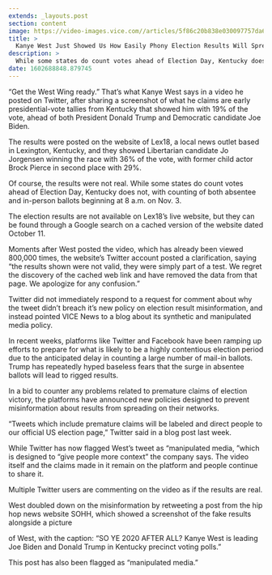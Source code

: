 ```yaml
--- 
extends: _layouts.post 
section: content 
image: https://video-images.vice.com//articles/5f86c20b838e030097757da6/lede/1602676521171-screenshot-2020-10-14-at-64249-am.png?image-resize-opts=Y3JvcD0xeHc6MC44NDI3eGg7MHh3LDAuMDI5MnhoJnJlc2l6ZT0xMjAwOiomcmVzaXplPTEyMDA6Kg 
title: > 
  Kanye West Just Showed Us How Easily Phony Election Results Will Spread 
description: > 
  While some states do count votes ahead of Election Day, Kentucky does not, with counting of both absentee and in-person ballots beginning at 8 a.m. on Nov. 3.The election results are not available on Lex18’s live website, but they can be found through a Google search on a cached version of the website dated October 11.Moments after West posted the video, which has already been viewed 800,000 times, the website’s Twitter account posted a clarification, saying “the results shown were not valid, they were simply part of a test.“Tweets which include premature claims will be labeled and direct people to our official US election page,” Twitter said in a blog post last week.Kanye West is leading Joe Biden and Donald Trump in Kentucky precinct voting polls.”This post has also been flagged as “manipulated media.” 
date: 1602688848.879745 
--- 
```

“Get the West Wing ready.” That’s what Kanye West says in a video he posted on Twitter, after sharing a screenshot of what he claims are early presidential-vote tallies from Kentucky that showed him with 19% of the vote, ahead of both President Donald Trump and Democratic candidate Joe Biden.

The results were posted on the website of Lex18, a local news outlet based in Lexington, Kentucky, and they showed Libertarian candidate Jo Jorgensen winning the race with 36% of the vote, with former child actor Brock Pierce in second place with 29%.

Of course, the results were not real. While some states do count votes ahead of Election Day, Kentucky does not, with counting of both absentee and in-person ballots beginning at 8 a.m. on Nov. 3.

The election results are not available on Lex18’s live website, but they can be found through a Google search on a cached version of the website dated October 11.

Moments after West posted the video, which has already been viewed 800,000 times, the website’s Twitter account posted a clarification, saying “the results shown were not valid, they were simply part of a test. We regret the discovery of the cached web link and have removed the data from that page. We apologize for any confusion.”

Twitter did not immediately respond to a request for comment about why the tweet didn’t breach it’s new policy on election result misinformation, and instead pointed VICE News to a blog about its synthetic and manipulated media policy.

In recent weeks, platforms like Twitter and Facebook have been ramping up efforts to prepare for what is likely to be a highly contentious election period due to the anticipated delay in counting a large number of mail-in ballots. Trump has repeatedly hyped baseless fears that the surge in absentee ballots will lead to rigged results.

In a bid to counter any problems related to premature claims of election victory, the platforms have announced new policies designed to prevent misinformation about results from spreading on their networks.

“Tweets which include premature claims will be labeled and direct people to our official US election page,” Twitter said in a blog post last week.

While Twitter has now flagged West’s tweet as “manipulated media, ”which is designed to “give people more context” the company says. The video itself and the claims made in it remain on the platform and people continue to share it.

Multiple Twitter users are commenting on the video as if the results are real.

West doubled down on the misinformation by retweeting a post from the hip hop news website SOHH, which showed a screenshot of the fake results alongside a picture

of West, with the caption: “SO YE 2020 AFTER ALL? Kanye West is leading Joe Biden and Donald Trump in Kentucky precinct voting polls.”

This post has also been flagged as “manipulated media.”